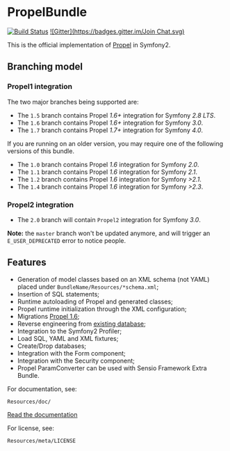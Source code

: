 PropelBundle
============

[![Build Status](https://secure.travis-ci.org/propelorm/PropelBundle.png)](http://travis-ci.org/propelorm/PropelBundle)
[![Gitter](https://badges.gitter.im/Join Chat.svg)](https://gitter.im/propelorm/PropelBundle?utm_source=badge&utm_medium=badge&utm_campaign=pr-badge&utm_content=badge)

This is the official implementation of [Propel](http://www.propelorm.org/) in Symfony2.

## Branching model

### Propel1 integration

The two major branches being supported are:

* The `1.5` branch contains Propel *1.6+* integration for Symfony *2.8 LTS*.
* The `1.6` branch contains Propel *1.6+* integration for Symfony *3.0*.
* The `1.7` branch contains Propel *1.7+* integration for Symfony *4.0*.

If you are running on an older version, you may require one of the following versions of this bundle.

* The `1.0` branch contains Propel *1.6* integration for Symfony *2.0*.
* The `1.1` branch contains Propel *1.6* integration for Symfony *2.1*.
* The `1.2` branch contains Propel *1.6* integration for Symfony *>2.1*.
* The `1.4` branch contains Propel *1.6* integration for Symfony *>2.3*.

### Propel2 integration

* The `2.0` branch will contain `Propel2` integration for Symfony *3.0*.

**Note:** the `master` branch won't be updated anymore, and will trigger an `E_USER_DEPRECATED` error to notice people.

## Features

 * Generation of model classes based on an XML schema (not YAML) placed under `BundleName/Resources/*schema.xml`;
 * Insertion of SQL statements;
 * Runtime autoloading of Propel and generated classes;
 * Propel runtime initialization through the XML configuration;
 * Migrations [Propel 1.6](http://www.propelorm.org/documentation/10-migrations.html);
 * Reverse engineering from [existing database](http://www.propelorm.org/wiki/Documentation/1.6/Existing-Database);
 * Integration to the Symfony2 Profiler;
 * Load SQL, YAML and XML fixtures;
 * Create/Drop databases;
 * Integration with the Form component;
 * Integration with the Security component;
 * Propel ParamConverter can be used with Sensio Framework Extra Bundle.

For documentation, see:

    Resources/doc/

[Read the documentation](https://github.com/propelorm/PropelBundle/blob/1.5/Resources/doc/index.markdown)

For license, see:

    Resources/meta/LICENSE
